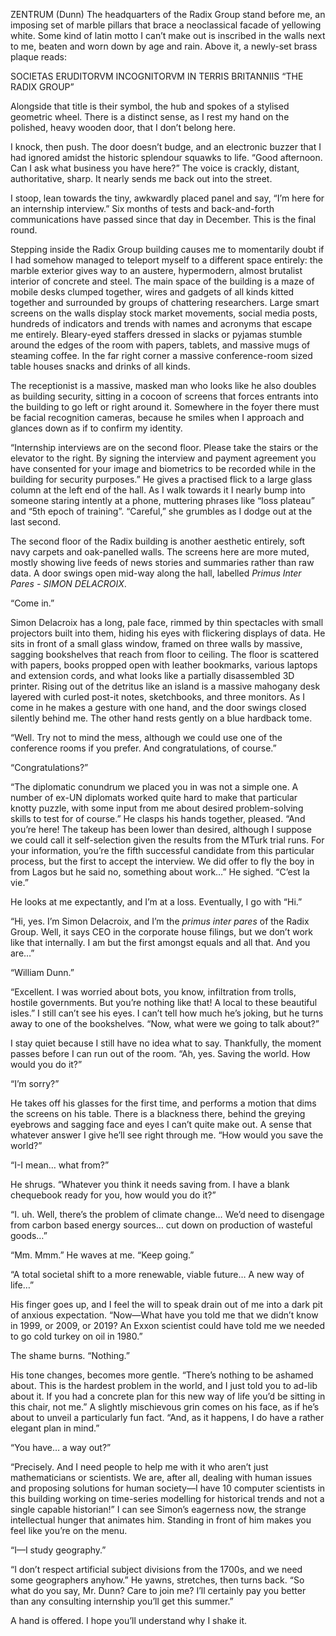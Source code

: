 ZENTRUM (Dunn)
The headquarters of the Radix Group stand before me, an imposing set of marble pillars that brace a neoclassical facade of yellowing white. Some kind of latin motto I can’t make out is inscribed in the walls next to me, beaten and worn down by age and rain. Above it, a newly-set brass plaque reads:

SOCIETAS ERUDITORVM INCOGNITORVM
IN TERRIS BRITANNIIS
“THE RADIX GROUP”

Alongside that title is their symbol, the hub and spokes of a stylised geometric wheel. There is a distinct sense, as I rest my hand on the polished, heavy wooden door, that I don’t belong here.

I knock, then push. The door doesn’t budge, and an electronic buzzer that I had ignored amidst the historic splendour squawks to life. “Good afternoon. Can I ask what business you have here?” The voice is crackly, distant, authoritative, sharp. It nearly sends me back out into the street.

I stoop, lean towards the tiny, awkwardly placed panel and say, “I’m here for an internship interview.” Six months of tests and back-and-forth communications have passed since that day in December. This is the final round.

Stepping inside the Radix Group building causes me to momentarily doubt if I had somehow managed to teleport myself to a different space entirely: the marble exterior gives way to an austere, hypermodern, almost brutalist interior of concrete and steel. The main space of the building is a maze of mobile desks clumped together, wires and gadgets of all kinds kitted together and surrounded by groups of chattering researchers. Large smart screens on the walls display stock market movements, social media posts, hundreds of indicators and trends with names and acronyms that escape me entirely. Bleary-eyed staffers dressed in slacks or pyjamas stumble around the edges of the room with papers, tablets, and massive mugs of steaming coffee. In the far right corner a massive conference-room sized table houses snacks and drinks of all kinds.

The receptionist is a massive, masked man who looks like he also doubles as building security, sitting in a cocoon of screens that forces entrants into the building to go left or right around it. Somewhere in the foyer there must be facial recognition cameras, because he smiles when I approach and glances down as if to confirm my identity.

“Internship interviews are on the second floor. Please take the stairs or the elevator to the right. By signing the interview and payment agreement you have consented for your image and biometrics to be recorded while in the building for security purposes.” He gives a practised flick to a large glass column at the left end of the hall. As I walk towards it I nearly bump into someone staring intently at a phone, muttering phrases like “loss plateau” and “5th epoch of training”. “Careful,” she grumbles as I dodge out at the last second.

The second floor of the Radix building is another aesthetic entirely, soft navy carpets and oak-panelled walls. The screens here are more muted, mostly showing live feeds of news stories and summaries rather than raw data. A door swings open mid-way along the hall, labelled *Primus Inter Pares - SIMON DELACROIX*.

“Come in.”

Simon Delacroix has a long, pale face, rimmed by thin spectacles with small projectors built into them, hiding his eyes with flickering displays of data. He sits in front of a small glass window, framed on three walls by massive, sagging bookshelves that reach from floor to ceiling. The floor is scattered with papers, books propped open with leather bookmarks, various laptops and extension cords, and what looks like a partially disassembled 3D printer. Rising out of the detritus like an island is a massive mahogany desk layered with curled post-it notes, sketchbooks, and three monitors. As I come in he makes a gesture with one hand, and the door swings closed silently behind me. The other hand rests gently on a blue hardback tome.

“Well. Try not to mind the mess, although we could use one of the conference rooms if you prefer. And congratulations, of course.”

“Congratulations?”

“The diplomatic conundrum we placed you in was not a simple one. A number of ex-UN diplomats worked quite hard to make that particular knotty puzzle, with some input from me about desired problem-solving skills to test for of course.” He clasps his hands together, pleased. “And you’re here! The takeup has been lower than desired, although I suppose we could call it self-selection given the results from the MTurk trial runs. For your information, you’re the fifth successful candidate from this particular process, but the first to accept the interview. We did offer to fly the boy in from Lagos but he said no, something about work…” He sighed. “C’est la vie.”

He looks at me expectantly, and I’m at a loss. Eventually, I go with “Hi.”

“Hi, yes. I’m Simon Delacroix, and I’m the *primus inter pares* of the Radix Group. Well, it says CEO in the corporate house filings, but we don’t work like that internally. I am but the first amongst equals and all that. And you are…”

“William Dunn.”

“Excellent. I was worried about bots, you know, infiltration from trolls, hostile governments. But you’re nothing like that! A local to these beautiful isles.” I still can’t see his eyes. I can’t tell how much he’s joking, but he turns away to one of the bookshelves. “Now, what were we going to talk about?”

I stay quiet because I still have no idea what to say. Thankfully, the moment passes before I can run out of the room. “Ah, yes. Saving the world. How would you do it?”

“I’m sorry?”

He takes off his glasses for the first time, and performs a motion that dims the screens on his table. There is a blackness there, behind the greying eyebrows and sagging face and eyes I can’t quite make out. A sense that whatever answer I give he’ll see right through me. “How would you save the world?”

“I-I mean… what from?”

He shrugs. “Whatever you think it needs saving from. I have a blank chequebook ready for you, how would you do it?”

“I. uh. Well, there’s the problem of climate change… We’d need to disengage from carbon based energy sources… cut down on production of wasteful goods…”

“Mm. Mmm.” He waves at me. “Keep going.”

“A total societal shift to a more renewable, viable future… A new way of life…”

His finger goes up, and I feel the will to speak drain out of me into a dark pit of anxious expectation. “Now—What have you told me that we didn’t know in 1999, or 2009, or 2019? An Exxon scientist could have told me we needed to go cold turkey on oil in 1980.”

The shame burns. “Nothing.”

His tone changes, becomes more gentle. “There’s nothing to be ashamed about. This is the hardest problem in the world, and I just told you to ad-lib about it. If you had a concrete plan for this new way of life you’d be sitting in this chair, not me.” A slightly mischievous grin comes on his face, as if he’s about to unveil a particularly fun fact. “And, as it happens, I do have a rather elegant plan in mind.”

“You have… a way out?”

“Precisely. And I need people to help me with it who aren’t just mathematicians or scientists. We are, after all, dealing with human issues and proposing solutions for human society—I have 10 computer scientists in this building working on time-series modelling for historical trends and not a single capable historian!” I can see Simon’s eagerness now, the strange intellectual hunger that animates him. Standing in front of him makes you feel like you’re on the menu.

“I—I study geography.”

“I don’t respect artificial subject divisions from the 1700s, and we need some geographers anyhow.” He yawns, stretches, then turns back. “So what do you say, Mr. Dunn? Care to join me? I’ll certainly pay you better than any consulting internship you’ll get this summer.” 

A hand is offered. I hope you’ll understand why I shake it.
